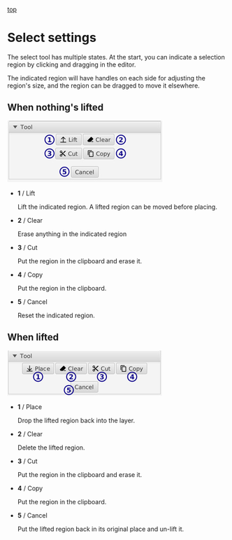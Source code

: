 [top](mainwindow.md)

# Select settings

The select tool has multiple states.  At the start, you can indicate a selection region by clicking and dragging in the editor.

The indicated region will have handles on each side for adjusting the region's size, and the region can be dragged to move it elsewhere.

## When nothing's lifted

![unlifted settings](selectsettings1.jpg)

* **1** / Lift

   Lift the indicated region.  A lifted region can be moved before placing.

* **2** / Clear

   Erase anything in the indicated region

* **3** / Cut

   Put the region in the clipboard and erase it.

* **4** / Copy

   Put the region in the clipboard.

* **5** / Cancel

   Reset the indicated region.

## When lifted

![lifted settings](selectsettings2.jpg)

* **1** / Place

   Drop the lifted region back into the layer.

* **2** / Clear

   Delete the lifted region.

* **3** / Cut

   Put the region in the clipboard and erase it.

* **4** / Copy

   Put the region in the clipboard.

* **5** / Cancel

   Put the lifted region back in its original place and un-lift it.
